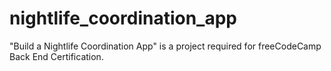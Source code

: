 # nightlife_coordination_app
"Build a Nightlife Coordination App" is a project required for freeCodeCamp Back End Certification.
